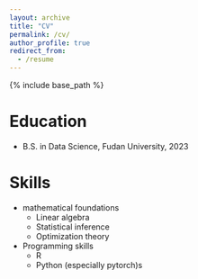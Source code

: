 ```yaml
---
layout: archive
title: "CV"
permalink: /cv/
author_profile: true
redirect_from:
  - /resume
---
```


{% include base_path %}

Education
======
* B.S. in Data Science, Fudan University, 2023

Skills
======
* mathematical foundations
  * Linear algebra
  * Statistical inference
  * Optimization theory
* Programming skills
  * R
  * Python (especially pytorch)s

